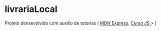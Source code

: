 # livrariaLocal

Projeto densevolvido com auxilio de tutorias ( <a href="https://developer.mozilla.org/pt-BR/docs/Learn/Server-side/Express_Nodejs"> MDN Express</a>, <a href="https://www.udemy.com/course/curso-de-javascript-moderno-do-basico-ao-avancado/#instructor-1"> Curso JS </a> >
)
